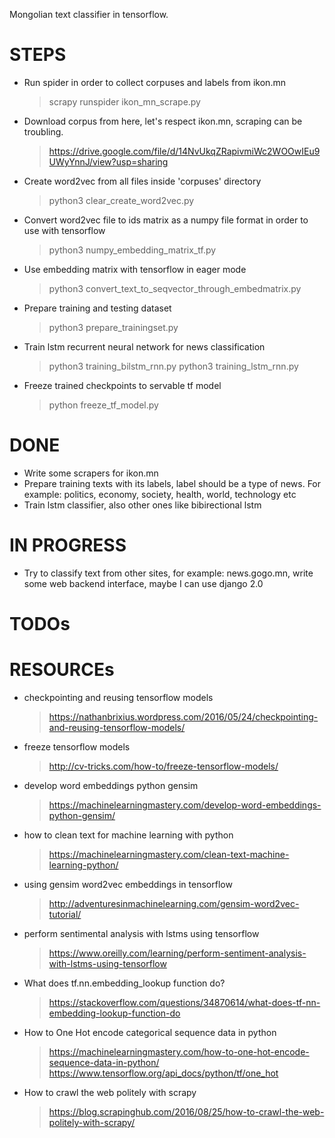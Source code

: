 Mongolian text classifier in tensorflow.

# STEPS

- Run spider in order to collect corpuses and labels from ikon.mn 
    > scrapy runspider ikon_mn_scrape.py

- Download corpus from here, let's respect ikon.mn, scraping can be troubling. 
    > https://drive.google.com/file/d/14NvUkqZRapivmiWc2WOOwIEu9UWyYnnJ/view?usp=sharing

- Create word2vec from all files inside 'corpuses' directory
    > python3 clear_create_word2vec.py 

- Convert word2vec file to ids matrix as a numpy file format in order to use with tensorflow
    > python3 numpy_embedding_matrix_tf.py

- Use embedding matrix with tensorflow in eager mode
    > python3 convert_text_to_seqvector_through_embedmatrix.py

- Prepare training and testing dataset
    > python3 prepare_trainingset.py

- Train lstm recurrent neural network for news classification
    > python3 training_bilstm_rnn.py
    > python3 training_lstm_rnn.py

- Freeze trained checkpoints to servable tf model
    > python freeze_tf_model.py


# DONE
- Write some scrapers for ikon.mn
- Prepare training texts with its labels, label should be a type of news. For example: politics, economy, society, health, world, technology etc
- Train lstm classifier, also other ones like bibirectional lstm

# IN PROGRESS
- Try to classify text from other sites, for example: news.gogo.mn, write some web backend interface, maybe I can use django 2.0

# TODOs


# RESOURCEs

- checkpointing and reusing tensorflow models
    > https://nathanbrixius.wordpress.com/2016/05/24/checkpointing-and-reusing-tensorflow-models/
- freeze tensorflow models
    > http://cv-tricks.com/how-to/freeze-tensorflow-models/
- develop word embeddings python gensim
    > https://machinelearningmastery.com/develop-word-embeddings-python-gensim/

- how to clean text for machine learning with python
    > https://machinelearningmastery.com/clean-text-machine-learning-python/

- using gensim word2vec embeddings in tensorflow
    > http://adventuresinmachinelearning.com/gensim-word2vec-tutorial/

- perform sentimental analysis with lstms using tensorflow
    > https://www.oreilly.com/learning/perform-sentiment-analysis-with-lstms-using-tensorflow

- What does tf.nn.embedding_lookup function do?
    > https://stackoverflow.com/questions/34870614/what-does-tf-nn-embedding-lookup-function-do

- How to One Hot encode categorical sequence data in python
    > https://machinelearningmastery.com/how-to-one-hot-encode-sequence-data-in-python/
    > https://www.tensorflow.org/api_docs/python/tf/one_hot

- How to crawl the web politely with scrapy
    > https://blog.scrapinghub.com/2016/08/25/how-to-crawl-the-web-politely-with-scrapy/
